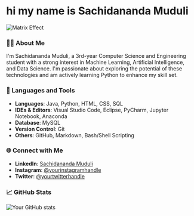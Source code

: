# hi my name is Sachidananda Muduli

![Matrix Effect](https://media.giphy.com/media/ZVik7pBtu9dNS/giphy.gif)

### 👨‍💻 About Me
I'm Sachidananda Muduli, a 3rd-year Computer Science and Engineering student with a strong interest in Machine Learning, Artificial Intelligence, and Data Science. I'm passionate about exploring the potential of these technologies and am actively learning Python to enhance my skill set.

### 🔧 Languages and Tools
- **Languages**: Java, Python, HTML, CSS, SQL
- **IDEs & Editors**: Visual Studio Code, Eclipse, PyCharm, Jupyter Notebook, Anaconda
- **Database**: MySQL
- **Version Control**: Git
- **Others**: GitHub, Markdown, Bash/Shell Scripting

### 🌐 Connect with Me
- **LinkedIn**: [Sachidananda Muduli](https://www.linkedin.com/in/your-linkedin-profile)
- **Instagram**: [@yourinstagramhandle](https://www.instagram.com/yourinstagramhandle)
- **Twitter**: [@yourtwitterhandle](https://twitter.com/yourtwitterhandle)

### 📈 GitHub Stats
![Your GitHub stats](https://github-readme-stats.vercel.app/api?username=your-github-username&show_icons=true&hide=stars&theme=radical)
